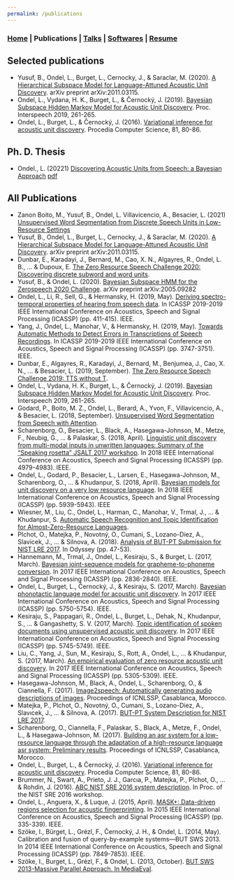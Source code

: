 ```yaml
---
permalink: /publications
---
```

### [Home](/index) | Publications | [Talks](/talks) | [Softwares](/softwares) | [Resume](/resume)


## Selected publications

* Yusuf, B., Ondel, L., Burget, L., Cernocky, J., & Saraclar, M.
  (2020). [A Hierarchical Subspace Model for Language-Attuned Acoustic
  Unit Discovery](https://arxiv.org/pdf/2011.03115.pdf).
  arXiv preprint arXiv:2011.03115.
* Ondel, L., Vydana, H. K., Burget, L., & Černocký, J. (2019). [Bayesian
  Subspace Hidden Markov Model for Acoustic Unit
  Discovery](http://www.fit.vutbr.cz/research/groups/speech/publi/2019/ondel_is2019_192224.pdf).
  Proc. Interspeech 2019, 261-265.
* Ondel, L., Burget, L., & Černocký, J. (2016). [Variational inference for acoustic unit discovery](http://www.fit.vutbr.cz/research/groups/speech/publi/2016/ondel_sltu2016_17-8037.pdf). Procedia Computer Science, 81, 80-86.

## Ph. D. Thesis

* Ondel., L. (20221) [Discovering Acoustic Units from Speech: a Bayesian Approach](https://www.fit.vut.cz/study/phd-thesis/751/) [pdf](https://www.fit.vut.cz/study/phd-thesis/751/751.pdf)

## All Publications

* Zanon Boito, M., Yusuf, B., Ondel, L. Villavicencio, A., Besacier, L. (2021) [Unsupervised Word Segmentation from Discrete Speech Units in Low-Resource Settings](https://arxiv.org/pdf/2106.04298.pdf)
* Yusuf, B., Ondel, L., Burget, L., Cernocky, J., & Saraclar, M.
  (2020). [A Hierarchical Subspace Model for Language-Attuned Acoustic
  Unit Discovery](https://arxiv.org/pdf/2011.03115.pdf).
  arXiv preprint arXiv:2011.03115.
* Dunbar, E., Karadayi, J., Bernard, M., Cao, X. N., Algayres, R.,
  Ondel, L. B., ... & Dupoux, E. [The Zero Resource Speech Challenge
  2020: Discovering discrete subword and word
  units](http://www.interspeech2020.org/uploadfile/pdf/Thu-3-7-7.pdf).
* Yusuf, B., & Ondel, L. (2020). [Bayesian Subspace HMM for the
  Zerospeech 2020 Challenge](https://arxiv.org/pdf/2005.09282.pdf).
  arXiv preprint arXiv:2005.09282
* Ondel, L., Li, R., Sell, G., & Hermansky, H. (2019, May). [Deriving
  spectro-temporal properties of hearing from speech
  data](https://hltcoe.jhu.edu/wp-content/uploads/2020/04/Ondel__Li__Sell__Hermansky_-_Deriving_Spectro-Temporal_Properties_of_Hearing_from_Speech_Data.pdf). In ICASSP
  2019-2019 IEEE International Conference on Acoustics, Speech and
  Signal Processing (ICASSP) (pp. 411-415). IEEE.
* Yang, J., Ondel, L., Manohar, V., & Hermansky, H. (2019, May).
  [Towards Automatic Methods to Detect Errors in Transcriptions of
  Speech Recordings](https://www.fit.vutbr.cz/research/groups/speech/publi/2019/yang_icassp2019_0003747.pdf). In ICASSP 2019-2019 IEEE International Conference
  on Acoustics, Speech and Signal Processing (ICASSP) (pp. 3747-3751).
  IEEE.
* Dunbar, E., Algayres, R., Karadayi, J., Bernard, M., Benjumea,
  J., Cao, X. N., ... & Besacier, L. (2019, September). [The Zero
  Resource Speech Challenge 2019: TTS without
  T](https://www.researchgate.net/profile/Juan_Benjumea/publication/332669918_The_Zero_Resource_Speech_Challenge_2019_TTS_without_T/links/5cfe05cf4585157d159fef4f/The-Zero-Resource-Speech-Challenge-2019-TTS-without-T.pdf).
* Ondel, L., Vydana, H. K., Burget, L., & Černocký, J. (2019). [Bayesian
  Subspace Hidden Markov Model for Acoustic Unit
  Discovery](http://www.fit.vutbr.cz/research/groups/speech/publi/2019/ondel_is2019_192224.pdf).
  Proc. Interspeech 2019, 261-265.
* Godard, P., Boito, M. Z., Ondel, L., Berard, A., Yvon, F.,
  Villavicencio, A., & Besacier, L. (2018, September). [Unsupervised
  Word Segmentation from Speech with Attention](https://www.fit.vutbr.cz/research/groups/speech/publi/2018/godard_interspeech2018_1308.pdf).
* Scharenborg, O., Besacier, L., Black, A., Hasegawa-Johnson, M., Metze,
  F., Neubig, G., ... & Palaskar, S. (2018, April). [Linguistic unit
  discovery from multi-modal inputs in unwritten languages: Summary of
  the “Speaking rosetta” JSALT 2017 workshop](https://www.fit.vutbr.cz/research/groups/speech/publi/2018/scharenborg_icassp2018_0004979.pdf). In 2018 IEEE International
  Conference on Acoustics, Speech and Signal Processing (ICASSP) (pp. 4979-4983). IEEE.
* Ondel, L., Godard, P., Besacier, L., Larsen, E., Hasegawa-Johnson, M.,
  Scharenborg, O., ... & Khudanpur, S. (2018, April). [Bayesian models
  for unit discovery on a very low resource language](https://www.fit.vutbr.cz/research/groups/speech/publi/2018/ondel_icassp2018_0005939.pdf).
  In 2018 IEEE International Conference on Acoustics, Speech and
  Signal Processing (ICASSP) (pp. 5939-5943). IEEE
* Wiesner, M., Liu, C., Ondel, L., Harman, C., Manohar, V., Trmal,
 J., ... & Khudanpur, S. [Automatic Speech Recognition and Topic
 Identification for Almost-Zero-Resource Languages](https://www.fit.vutbr.cz/research/groups/speech/publi/2018/wiesner_interspeech2018_1836.pdf).
* Plchot, O., Matejka, P., Novotný, O., Cumani, S., Lozano-Diez, A.,
  Slavicek, J., ... & Silnova, A. (2018). [Analysis of BUT-PT Submission
  for NIST LRE 2017](http://www.fit.vutbr.cz/research/groups/speech/publi/2018/plchot_odyssey2018_69.pdf). In Odyssey (pp. 47-53).
* Hannemann, M., Trmal, J., Ondel, L., Kesiraju, S., & Burget, L.
  (2017, March). [Bayesian joint-sequence models for grapheme-to-phoneme
  conversion](https://www.fit.vutbr.cz/research/groups/speech/publi/2017/hannemann_icassp2017_0002836.pdf). In 2017 IEEE International Conference on Acoustics,
  Speech and Signal Processing (ICASSP) (pp. 2836-2840). IEEE.
* Ondel, L., Burget, L., Černocký, J., & Kesiraju, S. (2017, March).
  [Bayesian phonotactic language model for acoustic unit
  discovery](http://www.fit.vutbr.cz/research/groups/speech/publi/2017/ondel_icassp2017_0005750.pdf).
  In 2017 IEEE International Conference on Acoustics, Speech and Signal Processing (ICASSP) (pp. 5750-5754). IEEE.
* Kesiraju, S., Pappagari, R., Ondel, L., Burget, L., Dehak, N., Khudanpur, S., ... & Gangashetty, S. V. (2017, March). [Topic identification of spoken documents using
  unsupervised acoustic unit discovery](http://www.fit.vutbr.cz/research/groups/speech/publi/2017/kesiraju_icassp2017_0005745.pdf).
  In 2017 IEEE International Conference on Acoustics, Speech and Signal Processing (ICASSP) (pp. 5745-5749). IEEE.
* Liu, C., Yang, J., Sun, M., Kesiraju, S., Rott, A., Ondel, L., ...
  & Khudanpur, S. (2017, March). [An empirical evaluation of zero resource
  acoustic unit discovery](https://www.fit.vutbr.cz/research/groups/speech/publi/2017/liu_kesiraju_icassp2017_0005305.pdf).
  In 2017 IEEE International Conference on Acoustics, Speech and Signal Processing (ICASSP) (pp. 5305-5309). IEEE.
* Hasegawa-Johnson, M., Black, A., Ondel, L., Scharenborg, O., & Ciannella, F. (2017).
  [Image2speech: Automatically generating audio descriptions of
  images](http://www.isle.illinois.edu/speech_web_lg/pubs/2017/hasegawajohnson17icnlssp.pdf).
  Proceedings of ICNLSSP, Casablanca, Morocco.
* Matejka, P., Plchot, O., Novotný, O., Cumani, S., Lozano-Diez, A.,
  Slavıcek, J., ... & Silnova, A. (2017). [BUT-PT System Description for NIST LRE 2017](http://www.fit.vutbr.cz/research/groups/speech/publi/2017/matejka_lre17-system-description.pdf).
* Scharenborg, O., Ciannella, F., Palaskar, S., Black, A., Metze, F., Ondel, L., & Hasegawa-Johnson, M. (2017). [Building an asr system for a low-resource language through the adaptation of a high-resource language asr system: Preliminary results](http://homepage.tudelft.nl/f7h35/papers/ICNLSSP.1.2017.pdf). Proceedings of ICNLSSP, Casablanca, Morocco.
* Ondel, L., Burget, L., & Černocký, J. (2016). [Variational inference for acoustic unit discovery](http://www.fit.vutbr.cz/research/groups/speech/publi/2016/ondel_sltu2016_17-8037.pdf). Procedia Computer Science, 81, 80-86.
* Brummer, N., Swart, A., Prieto, J. J., Garcıa, P., Matejka, P., Plchot, O., ...
  & Rohdin, J. (2016). [ABC NIST SRE 2016 system description](https://www.fit.vutbr.cz/research/groups/speech/publi/2016/brummer_NIST_SRE_2016_ABC_1478007109_abc-nist-sre-systemdescription_v2.pdf).
  In Proc. of the NIST SRE 2016 workshop.
* Ondel, L., Anguera, X., & Luque, J. (2015, April). [MASK+: Data-driven regions selection for acoustic fingerprinting](http://www.fit.vutbr.cz/research/groups/speech/publi/2015/ondel_icassp2015_0000335.pdf). In 2015 IEEE International Conference on Acoustics, Speech and
  Signal Processing (ICASSP) (pp. 335-339). IEEE.
* Szöke, I., Bürget, L., Grézl, F., Černocký, J. H., & Ondel, L. (2014, May). Calibration and fusion of query-by-example systems—BUT SWS 2013. In 2014 IEEE International Conference on Acoustics, Speech and Signal Processing (ICASSP) (pp. 7849-7853). IEEE.
* Szöke, I., Burget, L., Grézl, F., & Ondel, L. (2013, October).
  [BUT SWS 2013-Massive Parallel Approach. In MediaEval](http://citeseerx.ist.psu.edu/viewdoc/download?doi=10.1.1.402.7961&rep=rep1&type=pdf).
